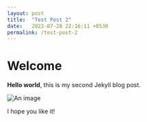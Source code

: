 ```yaml
---
layout: post
title:  "Test Post 2"
date:   2022-07-28 22:16:11 +0530
permalink: /test-post-2
---
```


# Welcome

**Hello world**, this is my second Jekyll blog post.

![An image](assets/bg.jpeg)

I hope you like it!
